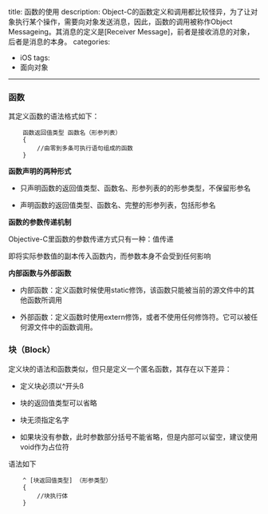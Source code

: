title: 函数的使用
description: Object-C的函数定义和调用都比较怪异，为了让对象执行某个操作，需要向对象发送消息，因此，函数的调用被称作Object Messageing。其消息的定义是[Receiver Message]，前者是接收消息的对象，后者是消息的本身。
categories:
- iOS
tags:
- 面向对象

---


### 函数

其定义函数的语法格式如下：

```
	函数返回值类型 函数名（形参列表）
	{
		//由零到多条可执行语句组成的函数
	}
```

**函数声明的两种形式**

- 只声明函数的返回值类型、函数名、形参列表的的形参类型，不保留形参名

- 声明函数的返回值类型、函数名、完整的形参列表，包括形参名

**函数的参数传递机制**

 Objective-C里函数的参数传递方式只有一种：值传递
 
 即将实际参数值的副本传入函数内，而参数本身不会受到任何影响

**内部函数与外部函数**

- 内部函数：定义函数时候使用static修饰，该函数只能被当前的源文件中的其他函数所调用

- 外部函数：定义函数时使用extern修饰，或者不使用任何修饰符。它可以被任何源文件中的函数调用。



### 块（Block）

定义块的语法和函数类似，但只是定义一个匿名函数，其存在以下差异：

- 定义块必须以^开头ß

- 块的返回值类型可以省略

- 块无须指定名字

- 如果块没有参数，此时参数部分括号不能省略，但是内部可以留空，建议使用void作为占位符

语法如下

```	
	^ [块返回值类型] （形参类型）
	{
		//块执行体
	}
```




